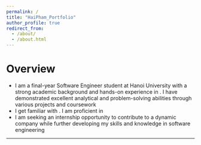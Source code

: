 ```yaml
---
permalink: /
title: "HaiPham_Portfolio"
author_profile: true
redirect_from: 
  - /about/
  - /about.html
---
```



Overview
======
- I am a final-year Software Engineer student at Hanoi University with a strong academic background and hands-on
experience in . I have demonstrated excellent analytical and problem-solving abilities through various
projects and coursework
- I get familiar with . I am proficient in
- I am seeking an internship opportunity to contribute to a dynamic company while further developing my skills and
knowledge in software engineering

------

